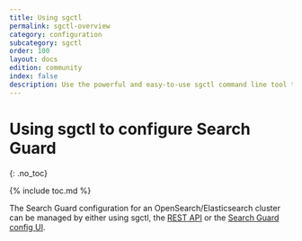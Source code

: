 ```yaml
---
title: Using sgctl
permalink: sgctl-overview
category: configuration
subcategory: sgctl
order: 100
layout: docs
edition: community
index: false
description: Use the powerful and easy-to-use sgctl command line tool to manage and configure  everything in Search Guard.
---
```

<!---
Copyright 2020 floragunn GmbH
-->

# Using sgctl to configure Search Guard
{: .no_toc}

{% include toc.md %}

The Search Guard configuration for an OpenSearch/Elasticsearch cluster can be managed by either using sgctl, the [REST API](rest-api) or the [Search Guard config UI](configuration-gui).

